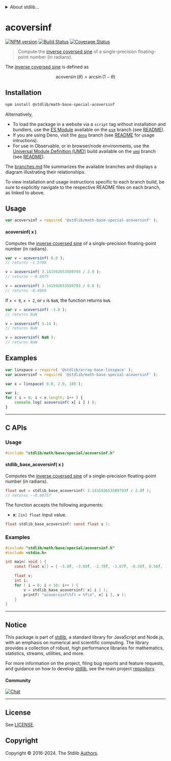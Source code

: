 <!--

@license Apache-2.0

Copyright (c) 2024 The Stdlib Authors.

Licensed under the Apache License, Version 2.0 (the "License");
you may not use this file except in compliance with the License.
You may obtain a copy of the License at

   http://www.apache.org/licenses/LICENSE-2.0

Unless required by applicable law or agreed to in writing, software
distributed under the License is distributed on an "AS IS" BASIS,
WITHOUT WARRANTIES OR CONDITIONS OF ANY KIND, either express or implied.
See the License for the specific language governing permissions and
limitations under the License.

-->


<details>
  <summary>
    About stdlib...
  </summary>
  <p>We believe in a future in which the web is a preferred environment for numerical computation. To help realize this future, we've built stdlib. stdlib is a standard library, with an emphasis on numerical and scientific computation, written in JavaScript (and C) for execution in browsers and in Node.js.</p>
  <p>The library is fully decomposable, being architected in such a way that you can swap out and mix and match APIs and functionality to cater to your exact preferences and use cases.</p>
  <p>When you use stdlib, you can be absolutely certain that you are using the most thorough, rigorous, well-written, studied, documented, tested, measured, and high-quality code out there.</p>
  <p>To join us in bringing numerical computing to the web, get started by checking us out on <a href="https://github.com/stdlib-js/stdlib">GitHub</a>, and please consider <a href="https://opencollective.com/stdlib">financially supporting stdlib</a>. We greatly appreciate your continued support!</p>
</details>

# acoversinf

[![NPM version][npm-image]][npm-url] [![Build Status][test-image]][test-url] [![Coverage Status][coverage-image]][coverage-url] <!-- [![dependencies][dependencies-image]][dependencies-url] -->

> Compute the [inverse coversed sine][inverse-coversed-sine] of a single-precision floating-point number (in radians).

<section class="intro">

The [inverse coversed sine][inverse-coversed-sine] is defined as

<!-- <equation class="equation" label="eq:arccoversine" align="center" raw="\operatorname{acoversin}(\theta) = \arcsin(1-\theta)" alt="Inverse coversed sine."> -->

```math
\mathop{\mathrm{acoversin}}(\theta) = \arcsin(1-\theta)
```

<!-- </equation> -->

</section>

<!-- /.intro -->

<section class="installation">

## Installation

```bash
npm install @stdlib/math-base-special-acoversinf
```

Alternatively,

-   To load the package in a website via a `script` tag without installation and bundlers, use the [ES Module][es-module] available on the [`esm`][esm-url] branch (see [README][esm-readme]).
-   If you are using Deno, visit the [`deno`][deno-url] branch (see [README][deno-readme] for usage intructions).
-   For use in Observable, or in browser/node environments, use the [Universal Module Definition (UMD)][umd] build available on the [`umd`][umd-url] branch (see [README][umd-readme]).

The [branches.md][branches-url] file summarizes the available branches and displays a diagram illustrating their relationships.

To view installation and usage instructions specific to each branch build, be sure to explicitly navigate to the respective README files on each branch, as linked to above.

</section>

<section class="usage">

## Usage

```javascript
var acoversinf = require( '@stdlib/math-base-special-acoversinf' );
```

#### acoversinf( x )

Computes the [inverse coversed sine][inverse-coversed-sine] of a single-precision floating-point number (in radians).

```javascript
var v = acoversinf( 0.0 );
// returns ~1.5708

v = acoversinf( 3.141592653589793 / 2.0 );
// returns ~-0.6075

v = acoversinf( 3.141592653589793 / 6.0 );
// returns ~0.4966
```

If `x < 0`, `x > 2`, or `x` is `NaN`, the function returns `NaN`.

```javascript
var v = acoversinf( -1.0 );
// returns NaN

v = acoversinf( 3.14 );
// returns NaN

v = acoversinf( NaN );
// returns NaN
```

</section>

<!-- /.usage -->

<section class="examples">

## Examples

<!-- eslint no-undef: "error" -->

```javascript
var linspace = require( '@stdlib/array-base-linspace' );
var acoversinf = require( '@stdlib/math-base-special-acoversinf' );

var x = linspace( 0.0, 2.0, 100 );

var i;
for ( i = 0; i < x.length; i++ ) {
    console.log( acoversinf( x[ i ] ) );
}
```

</section>

<!-- /.examples -->

<!-- C interface documentation. -->

* * *

<section class="c">

## C APIs

<!-- Section to include introductory text. Make sure to keep an empty line after the intro `section` element and another before the `/section` close. -->

<section class="intro">

</section>

<!-- /.intro -->

<!-- C usage documentation. -->

<section class="usage">

### Usage

```c
#include "stdlib/math/base/special/acoversinf.h"
```

#### stdlib_base_acoversinf( x )

Computes the [inverse coversed sine][inverse-coversed-sine] of a single-precision floating-point number (in radians).

```c
float out = stdlib_base_acoversinf( 3.141592653589793f / 2.0f );
// returns ~-0.6075f
```

The function accepts the following arguments:

-   **x**: `[in] float` input value.

```c
float stdlib_base_acoversinf( const float x );
```

</section>

<!-- /.usage -->

<!-- C API usage notes. Make sure to keep an empty line after the `section` element and another before the `/section` close. -->

<section class="notes">

</section>

<!-- /.notes -->

<!-- C API usage examples. -->

<section class="examples">

### Examples

```c
#include "stdlib/math/base/special/acoversinf.h"
#include <stdio.h>

int main( void ) {
    const float x[] = { -5.0f, -3.89f, -2.78f, -1.67f, -0.56f, 0.56f, 1.67f, 2.78f, 3.89f, 5.0f };

    float v;
    int i;
    for ( i = 0; i < 10; i++ ) {
        v = stdlib_base_acoversinf( x[ i ] );
        printf( "acoversinf(%f) = %f\n", x[ i ], v );
    }
}
```

</section>

<!-- /.examples -->

</section>

<!-- /.c -->

<!-- Section for related `stdlib` packages. Do not manually edit this section, as it is automatically populated. -->

<section class="related">

</section>

<!-- /.related -->

<!-- Section for all links. Make sure to keep an empty line after the `section` element and another before the `/section` close. -->


<section class="main-repo" >

* * *

## Notice

This package is part of [stdlib][stdlib], a standard library for JavaScript and Node.js, with an emphasis on numerical and scientific computing. The library provides a collection of robust, high performance libraries for mathematics, statistics, streams, utilities, and more.

For more information on the project, filing bug reports and feature requests, and guidance on how to develop [stdlib][stdlib], see the main project [repository][stdlib].

#### Community

[![Chat][chat-image]][chat-url]

---

## License

See [LICENSE][stdlib-license].


## Copyright

Copyright &copy; 2016-2024. The Stdlib [Authors][stdlib-authors].

</section>

<!-- /.stdlib -->

<!-- Section for all links. Make sure to keep an empty line after the `section` element and another before the `/section` close. -->

<section class="links">

[npm-image]: http://img.shields.io/npm/v/@stdlib/math-base-special-acoversinf.svg
[npm-url]: https://npmjs.org/package/@stdlib/math-base-special-acoversinf

[test-image]: https://github.com/stdlib-js/math-base-special-acoversinf/actions/workflows/test.yml/badge.svg?branch=main
[test-url]: https://github.com/stdlib-js/math-base-special-acoversinf/actions/workflows/test.yml?query=branch:main

[coverage-image]: https://img.shields.io/codecov/c/github/stdlib-js/math-base-special-acoversinf/main.svg
[coverage-url]: https://codecov.io/github/stdlib-js/math-base-special-acoversinf?branch=main

<!--

[dependencies-image]: https://img.shields.io/david/stdlib-js/math-base-special-acoversinf.svg
[dependencies-url]: https://david-dm.org/stdlib-js/math-base-special-acoversinf/main

-->

[chat-image]: https://img.shields.io/gitter/room/stdlib-js/stdlib.svg
[chat-url]: https://app.gitter.im/#/room/#stdlib-js_stdlib:gitter.im

[stdlib]: https://github.com/stdlib-js/stdlib

[stdlib-authors]: https://github.com/stdlib-js/stdlib/graphs/contributors

[umd]: https://github.com/umdjs/umd
[es-module]: https://developer.mozilla.org/en-US/docs/Web/JavaScript/Guide/Modules

[deno-url]: https://github.com/stdlib-js/math-base-special-acoversinf/tree/deno
[deno-readme]: https://github.com/stdlib-js/math-base-special-acoversinf/blob/deno/README.md
[umd-url]: https://github.com/stdlib-js/math-base-special-acoversinf/tree/umd
[umd-readme]: https://github.com/stdlib-js/math-base-special-acoversinf/blob/umd/README.md
[esm-url]: https://github.com/stdlib-js/math-base-special-acoversinf/tree/esm
[esm-readme]: https://github.com/stdlib-js/math-base-special-acoversinf/blob/esm/README.md
[branches-url]: https://github.com/stdlib-js/math-base-special-acoversinf/blob/main/branches.md

[stdlib-license]: https://raw.githubusercontent.com/stdlib-js/math-base-special-acoversinf/main/LICENSE

[inverse-coversed-sine]: https://en.wikipedia.org/wiki/Versine

<!-- <related-links> -->

<!-- </related-links> -->

</section>

<!-- /.links -->
